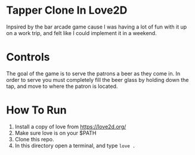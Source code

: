 # Tapper Clone In Love2D

Inpsired by the bar arcade game cause I was having a lot
of fun with it up on a work trip,
and felt like I could implement it in a weekend.

# Controls

The goal of the game is to serve the patrons a beer as they come in. In order to serve you must completely fill the beer glass by holding down the tap, and move to where the patron is located.

# How To Run

1. Install a copy of love from https://love2d.org/
2. Make sure love is on your $PATH
3. Clone this repo.
4. In this directory open a terminal, and type `love .`